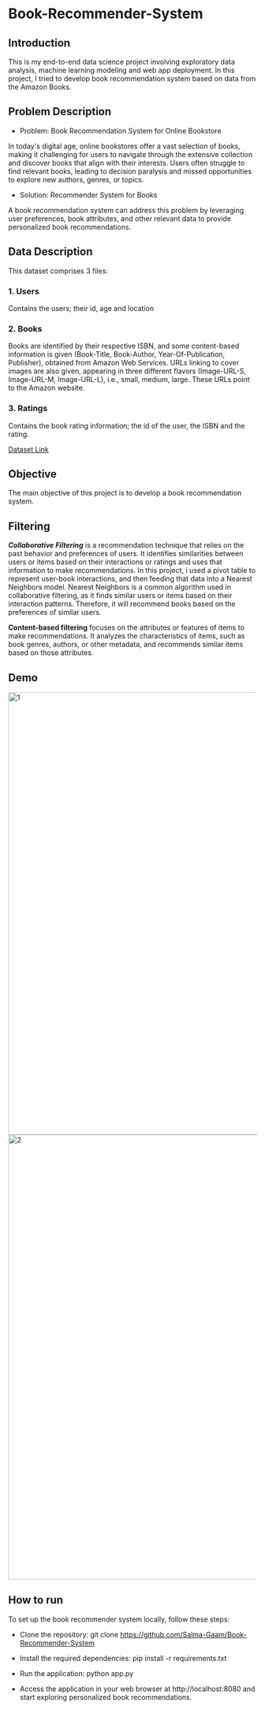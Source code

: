 # Book-Recommender-System
## Introduction
This is my end-to-end data science project involving exploratory data analysis, machine learning modeling and web app deployment. In this project, I tried to develop book recommendation system based on data from the Amazon Books. 

## Problem Description
* Problem: Book Recommendation System for Online Bookstore  
  
In today's digital age, online bookstores offer a vast selection of books, making it challenging for users to navigate through the extensive collection and discover books that align with their interests. Users often struggle to find relevant books, leading to decision paralysis and missed opportunities to explore new authors, genres, or topics.




* Solution: Recommender System for Books  
  
A book recommendation system can address this problem by leveraging user preferences, book attributes, and other relevant data to provide personalized book recommendations. 

## Data Description
This dataset comprises 3 files:
### 1. Users
Contains the users; their id, age and location

### 2. Books
Books are identified by their respective ISBN, and some content-based information is given (Book-Title, Book-Author, Year-Of-Publication, Publisher), obtained from Amazon Web Services. URLs linking to cover images are also given, appearing in three different flavors (Image-URL-S, Image-URL-M, Image-URL-L), i.e., small, medium, large. These URLs point to the Amazon website.

### 3. Ratings
Contains the book rating information; the id of the user, the ISBN and the rating.

[Dataset Link](https://www.kaggle.com/datasets/somnambwl/bookcrossing-dataset?select=Users.csv)

## Objective
The main objective of this project is to develop a book recommendation system.

## Filtering

***Collaborative Filtering*** is a recommendation technique that relies on the past behavior and preferences of users. It identifies similarities between users or items based on their interactions or ratings and uses that information to make recommendations. 
In this project, i used a pivot table to represent user-book interactions, and then feeding that data into a Nearest Neighbors model. 
Nearest Neighbors is a common algorithm used in collaborative filtering, as it finds similar users or items based on their interaction patterns. Therefore, it will recommend  books based on the preferences of similar users.

**Content-based filtering** focuses on the attributes or features of items to make recommendations. It analyzes the characteristics of items, such as book genres, authors, or other metadata, and recommends similar items based on those attributes.

## Demo

<img width="897" alt="1" src="https://github.com/Salma-Gaam/Book-Recommender-System/assets/107813298/b9a00567-e0d5-4c0e-85b4-031ed8c8902f">
<img width="902" alt="2" src="https://github.com/Salma-Gaam/Book-Recommender-System/assets/107813298/06c3aa8f-326d-48e1-9709-601388ccdc45">

## How to run
To set up the book recommender system locally, follow these steps:

* Clone the repository: git clone https://github.com/Salma-Gaam/Book-Recommender-System

* Install the required dependencies: pip install -r requirements.txt

* Run the application: python app.py

* Access the application in your web browser at http://localhost:8080 and start exploring personalized book recommendations.


